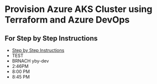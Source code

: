 # Provision Azure AKS Cluster using Terraform and Azure DevOps

## For Step by Step Instructions
- [Step by Step Instructions](https://github.com/stacksimplify/azure-aks-kubernetes-masterclass/tree/master/25-Azure-DevOps-Terraform-Azure-AKS)
- TEST
- BRNACH yby-dev
- 2:46PM
- 8:00 PM
- 8:45 PM
